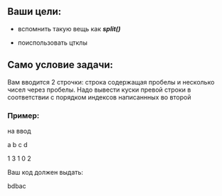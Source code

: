 ## Ваши цели:

* вспомнить такую вещь как ***split()***

* поиспользовать цтклы

## Само условие задачи:

Вам вводится 2 строчки: строка содержащая пробелы и несколько чисел через пробелы. Надо вывести куски превой строки в соответствии с порядком индексов написаннных во второй

### Пример:

на ввод

a b c d

1 3 1 0 2

Ваш код должен выдать:

bdbac
